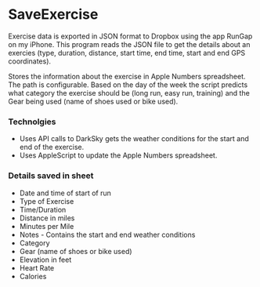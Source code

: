 # SaveExercise

Exercise data is exported in JSON format to Dropbox using the app RunGap on my iPhone. This program reads the JSON file to get the details about an exercies (type, duration, distance, start time, end time, start and end GPS coordinates).

Stores the information about the exercise in Apple Numbers spreadsheet. The path is configurable. 
Based on the day of the week the script predicts what category the exercise should be (long run, easy run, training) and the Gear being used (name of shoes used or bike used).  

### Technolgies
- Uses API calls to DarkSky gets the weather conditions for the start and end of the exercise.
- Uses AppleScript to update the Apple Numbers spreadsheet.


### Details saved in sheet
- Date and time of start of run
- Type of Exercise
- Time/Duration
- Distance in miles
- Minutes per Mile
- Notes - Contains the start and end weather conditions
- Category
- Gear (name of shoes or bike used)
- Elevation in feet
- Heart Rate
- Calories
